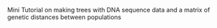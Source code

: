 Mini Tutorial on making trees with DNA sequence data and a matrix of genetic distances between populations
